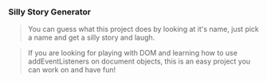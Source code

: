 ### Silly Story Generator

> You can guess what this project does by looking at it's name, just pick a name and get a silly story and laugh.

> If you are looking for playing with DOM and learning how to use addEventListeners on document objects, this is an easy project you can work on and have fun!